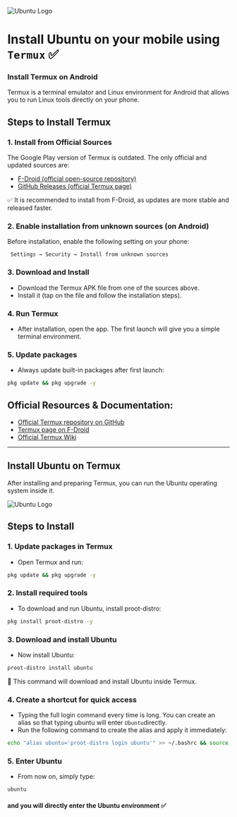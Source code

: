 ![Ubuntu Logo](https://assets.ubuntu.com/v1/29985a98-ubuntu-logo32.png)

# Install Ubuntu on your mobile using `Termux` ✅


### Install Termux on Android
Termux is a terminal emulator and Linux environment for Android that allows you to run Linux tools directly on your phone.

## Steps to Install Termux
### 1. Install from Official Sources
The Google Play version of Termux is outdated. The only official and updated sources are:
- [F-Droid (official open-source repository)](https://f-droid.org/packages/com.termux/)
- [GitHub Releases (official Termux page)](https://github.com/termux/termux-app/releases)

 ✅ It is recommended to install from F-Droid, as updates are more stable and released faster.

### 2. Enable installation from unknown sources (on Android)
  Before installation, enable the following setting on your phone:
```
 Settings → Security → Install from unknown sources 
```

### 3. Download and Install
   
- Download the Termux APK file from one of the sources above.
- Install it (tap on the file and follow the installation steps).

### 4. Run Termux

  - After installation, open the app. The first launch will give you a simple terminal environment.

### 5. Update packages
- Always update built-in packages after first launch:

```bash
pkg update && pkg upgrade -y
```


## Official Resources & Documentation:

- [Official Termux repository on GitHub](https://github.com/termux/termux-app)
- [Termux page on F-Droid](https://f-droid.org/packages/com.termux/)
- [Official Termux Wiki](https://wiki.termux.com/wiki/Main_Page)
  
---


## Install Ubuntu on Termux
After installing and preparing Termux, you can run the Ubuntu operating system inside it.

![Ubuntu Logo](assets/ubuntu-logo.png)


## Steps to Install
### 1. Update packages in Termux
- Open Termux and run:
```bash
pkg update && pkg upgrade -y
```

### 2. Install required tools
- To download and run Ubuntu, install proot-distro:
```bash
pkg install proot-distro -y
```

### 3. Download and install Ubuntu
- Now install Ubuntu:
```bash
proot-distro install ubuntu
```
🐧 This command will download and install Ubuntu inside Termux.


### 4. Create a shortcut for quick access

- Typing the full login command every time is long. You can create an alias so that typing ubuntu will enter `Ubuntu`directly.
- Run the following command to create the alias and apply it immediately:

```bash
echo "alias ubuntu='proot-distro login ubuntu'" >> ~/.bashrc && source ~/.bashrc
```

### 5. Enter Ubuntu
- From now on, simply type:
```bash
ubuntu
```

#### and you will directly enter the Ubuntu environment ✅



